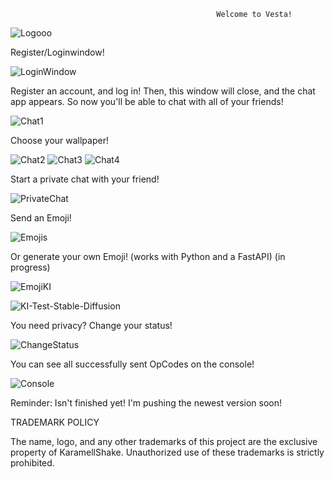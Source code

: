                                                   Welcome to Vesta!

![Logooo](https://github.com/user-attachments/assets/7a3f718b-ba56-4a2b-aea2-44bb8625d485)

Register/Loginwindow!

![LoginWindow](https://github.com/user-attachments/assets/813313fc-9755-47e1-998f-cdaad6a3167d)

Register an account, and log in! Then, this window will close, and the chat app appears. So now you'll be able to chat with all of your friends!

![Chat1](https://github.com/user-attachments/assets/c8805e27-49a4-42e2-b9d3-3d198384c51d)

Choose your wallpaper!

![Chat2](https://github.com/user-attachments/assets/657d469c-bfd3-44b3-ad52-f013d91c4d78)
![Chat3](https://github.com/user-attachments/assets/971647d2-ef1e-46d0-a6e2-450dc220f01c)
![Chat4](https://github.com/user-attachments/assets/06f46e72-ad9e-4f88-a72a-68e2db440f99)

Start a private chat with your friend!

![PrivateChat](https://github.com/user-attachments/assets/ea5c90f7-6885-400d-bfc7-dd763aefb5a0)

Send an Emoji!

![Emojis](https://github.com/user-attachments/assets/4491a481-6cf1-4a44-a3fe-3a777d9d882c)

Or generate your own Emoji! (works with Python and a FastAPI) (in progress)

![EmojiKI](https://github.com/user-attachments/assets/23d54863-21de-4217-a543-f72218b32df5)

![KI-Test-Stable-Diffusion](https://github.com/user-attachments/assets/fbb3a8ac-71e4-4a9d-9b65-60fe1b88ee01)

You need privacy? Change your status!

![ChangeStatus](https://github.com/user-attachments/assets/d94b9285-6e14-4f6f-8712-0ce6ab191397)

You can see all successfully sent OpCodes on the console!

![Console](https://github.com/user-attachments/assets/24e64107-d1ed-44a0-ab53-91da9ccdf82c)

Reminder: Isn't finished yet! I'm pushing the newest version soon!

TRADEMARK POLICY

The name, logo, and any other trademarks of this project are the exclusive property of KaramellShake. Unauthorized use of these trademarks is strictly prohibited.
